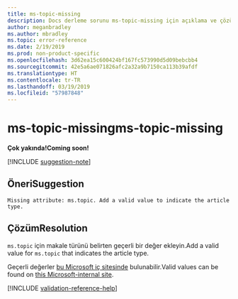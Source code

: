 ```yaml
---
title: ms-topic-missing
description: Docs derleme sorunu ms-topic-missing için açıklama ve çözüm
author: meganbradley
ms.author: mbradley
ms.topic: error-reference
ms.date: 2/19/2019
ms.prod: non-product-specific
ms.openlocfilehash: 3d62ea15c600424bf167fc573990d5d09bebcbb4
ms.sourcegitcommit: 42e5a6ae071826afc2a32a9b7150ca113b39afdf
ms.translationtype: HT
ms.contentlocale: tr-TR
ms.lasthandoff: 03/19/2019
ms.locfileid: "57987848"
---
```

# <a name="ms-topic-missing"></a><span data-ttu-id="6fc5a-103">ms-topic-missing</span><span class="sxs-lookup"><span data-stu-id="6fc5a-103">ms-topic-missing</span></span>

<span data-ttu-id="6fc5a-104">**Çok yakında!**</span><span class="sxs-lookup"><span data-stu-id="6fc5a-104">**Coming soon!**</span></span>

[!INCLUDE [suggestion-note](includes/suggestion-note.md)]

## <a name="suggestion"></a><span data-ttu-id="6fc5a-105">Öneri</span><span class="sxs-lookup"><span data-stu-id="6fc5a-105">Suggestion</span></span>

`Missing attribute: ms.topic. Add a valid value to indicate the article type.`

## <a name="resolution"></a><span data-ttu-id="6fc5a-106">Çözüm</span><span class="sxs-lookup"><span data-stu-id="6fc5a-106">Resolution</span></span>

<span data-ttu-id="6fc5a-107">`ms.topic` için makale türünü belirten geçerli bir değer ekleyin.</span><span class="sxs-lookup"><span data-stu-id="6fc5a-107">Add a valid value for `ms.topic` that indicates the article type.</span></span>

<span data-ttu-id="6fc5a-108">Geçerli değerler [bu Microsoft iç sitesinde](https://docsmetadatatool.azurewebsites.net/allowlists) bulunabilir.</span><span class="sxs-lookup"><span data-stu-id="6fc5a-108">Valid values can be found on [this Microsoft-internal site](https://docsmetadatatool.azurewebsites.net/allowlists).</span></span>

<!--make sure to add this file to your includes folder and verify the path-->
[!INCLUDE [validation-reference-help](includes/validation-reference-help.md)]